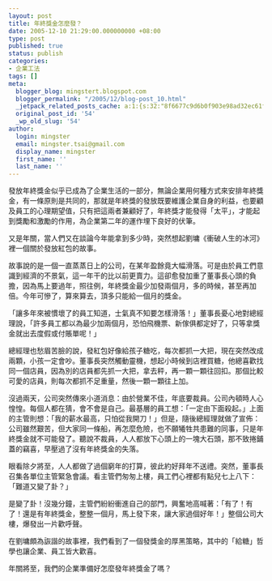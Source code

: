 ```yaml
---
layout: post
title: 年終獎金怎麼發？
date: 2005-12-10 21:29:00.000000000 +08:00
type: post
published: true
status: publish
categories:
- 企業工法
tags: []
meta:
  blogger_blog: mingstert.blogspot.com
  blogger_permalink: "/2005/12/blog-post_10.html"
  _jetpack_related_posts_cache: a:1:{s:32:"8f6677c9d6b0f903e98ad32ec61f8deb";a:2:{s:7:"expires";i:1444305929;s:7:"payload";a:3:{i:0;a:1:{s:2:"id";i:90;}i:1;a:1:{s:2:"id";i:94;}i:2;a:1:{s:2:"id";i:89;}}}}
  original_post_id: '54'
  _wp_old_slug: '54'
author:
  login: mingster
  email: mingster.tsai@gmail.com
  display_name: mingster
  first_name: ''
  last_name: ''
---
```

<p>發放年終獎金似乎已成為了企業生活的一部分，無論企業用何種方式來安排年終獎金，有一條原則是共同的，那就是年終獎的發放既要維護企業自身的利益，也要顧及員工的心理期望值，只有把這兩者兼顧好了，年終獎才能發得「太平」，才能起到獎勵和激勵的作用，為企業第二年的運作埋下良好的伏筆。</p>
<p>又是年關，當人們又在談論今年能拿到多少時，突然想起劉墉《衝破人生的冰河》裡一個關於發放紅包的故事。</p>
<p>故事說的是一個一直蒸蒸日上的公司，在某年盈餘竟大幅滑落。可是由於員工們意識到經濟的不景氣，這一年干的比以前更賣力。這卻愈發加重了董事長心頭的負擔，因為馬上要過年，照往例，年終獎金最少加發兩個月，多的時候，甚至再加倍。今年可慘了，算來算去，頂多只能給一個月的獎金。</p>
<p>「讓多年來被慣壞了的員工知道，士氣真不知要怎樣滑落！」董事長憂心地對總經理說，「許多員工都以為最少加兩個月，恐怕飛機票、新傢俱都定好了，只等拿獎金就出去度假或付賬單呢！」</p>
<p>總經理也愁眉苦臉的說，發紅包好像給孩子糖吃，每次都抓一大把，現在突然改成兩顆，小孩一定會吵。董事長突然觸動靈機，想起小時候到店裡買糖，他總喜歡找同一個店員，因為別的店員都先抓一大把，拿去秤，再一顆一顆往回扣。那個比較可愛的店員，則每次都抓不足重量，然後一顆一顆往上加。</p>
<p>沒過兩天，公司突然傳來小道消息：由於營業不佳，年底要裁員。公司內頓時人心惶惶。每個人都在猜，會不會是自己。最基層的員工想：「一定由下面殺起。」上面的主管則想：「我的薪水最高，只怕從我開刀！」但是，隨後總經理就做了宣佈：公司雖然艱苦，但大家同一條船，再怎麼危險，也不願犧牲共患難的同事，只是年終獎金就不可能發了。聽說不裁員，人人都放下心頭上的一塊大石頭，那不致捲鋪蓋的竊喜，早壓過了沒有年終獎金的失落。</p>
<p>眼看除夕將至，人人都做了過個窮年的打算，彼此約好拜年不送禮。突然，董事長召集各單位主管緊急會議。看主管們匆匆上樓，員工們心裡都有點兒七上八下：「難道又變了卦？」</p>
<p>是變了卦！沒幾分鐘，主管們紛紛衝進自己的部門，興奮地高喊著：「有了！有了！還是有年終獎金，整整一個月，馬上發下來，讓大家過個好年！」整個公司大樓，爆發出一片歡呼聲。</p>
<p>在劉墉頗為詼諧的故事裡，我們看到了一個發獎金的厚黑策略，其中的「給糖」哲學也讓企業、員工皆大歡喜。</p>
<p>年關將至，我們的企業準備好怎麼發年終獎金了嗎？</p>
